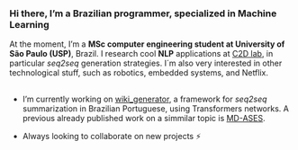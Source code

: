 
### Hi there, I’m a Brazilian programmer, specialized in Machine Learning

At the moment, I’m a **MSc computer engineering student at University of São Paulo (USP)**, Brazil. I research cool **NLP** applications at [C2D lab](http://www.wcss2014.pcs.usp.br/), in particular _seq2seq_ generation strategies. I´m also very interested in other technological stuff, such as robotics, embedded systems, and Netflix. 

## 

- I’m currently working on [wiki_generator](https://github.com/aseidelo/wiki_generator), a framework for _seq2seq_ summarization in Brazilian Portuguese, using Transformers networks. A previous already published work on a simmilar topic is [MD-ASES](https://github.com/aseidelo/MD-ASES).

- Always looking to collaborate on new projects ⚡
